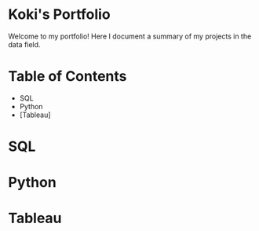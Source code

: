 # Koki's Portfolio
Welcome to my portfolio! Here I document a summary of my projects in the data field.

# Table of Contents
- SQL
- Python
- [Tableau]

# SQL
# Python
# Tableau

